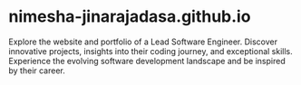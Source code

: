 # nimesha-jinarajadasa.github.io
Explore the website and portfolio of a Lead Software Engineer. Discover innovative projects, insights into their coding journey, and exceptional skills. Experience the evolving software development landscape and be inspired by their career.
